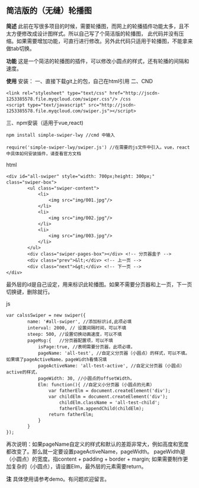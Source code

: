 ## 简洁版的（无缝）轮播图

**简述**
此前在写很多项目的时候，需要轮播图，而网上的轮播插件功能太多，且不太方便修改成设计图样式。所以自己写了个简洁版的轮播图，
此代码并没有压缩。如果需要增加功能，可直行进行修改。另外此代码只适用于轮播图，不能拿来做tab切换。

**功能**
这是一个简洁的轮播图的插件，可以修改小圆点的样式，还有轮播的间隔和速度。


**使用**
安装：
一、直接下载git上的包，自己在html引用
二、CND

	<link rel="stylesheet" type="text/css" href="http://jscdn-1253385578.file.myqcloud.com/swiper.css"/> /css
	<script type="text/javascript" src="http://jscdn-1253385578.file.myqcloud.com/swiper.js"></script>
	
三、npm安装（适用于vue,react)
	
	npm install simple-swiper-lwy //cmd 中输入
	
	require('simple-swiper-lwy/swiper.js') //在需要的js文件中引入。vue，react中具体如何安装插件，请查看官方文档
	
html

	<div id="all-swiper" style="width: 700px;height: 300px;" class="swiper-box">
			<ul class="swiper-content">
				<li>
					<img src="img/001.jpg"/>
				</li>
				<li>
					<img src="img/002.jpg"/>
				</li>
				<li>
					<img src="img/003.jpg"/>
				</li>
			</ul>
			<div class="swiper-pages-box"></div> <!-- 分页器盒子 -->
			<div class="prev">&lt;</div> <!-- 上一页 -->
		    <div class="next">&gt;</div> <!-- 下一页 -->
	</div>

最外层的id是自己设定，用来标识此轮播图。如果不需要分页器和上一页，下一页切换键，删除就行。

js

	var calssSwiper = new swiper({
			name: '#all-swiper', //添加标识id,此项必填
			interval: 2000, // 设置间隔时间，可以不填
			steep: 500, //设置切换动画速度，可以不填
			pageMsg:{	//分页器配置项，可以不填
				isPage:true, //表明需要分页器，此项必填，
				pageName: 'all-test', //自定义分页器（小圆点）的样式，可以不填。如果填了pageActiveName，pageWidth看情况填
				pageActiveName: 'all-test-active', //自定义分页器（小圆点）active的样式，
				pageWidth: 30, //小圆点的offsetWidth，
				Elm: function(){ //自定义小分页器（小圆点的元素）
					var fatherElm = document.createElement('div');
					var childElm = document.createElement('div');
						childElm.className = 'all-test-child';
						fatherElm.appendChild(childElm);
					return fatherElm;
				}
			}
	});

再次说明：如果pageName自定义的样式和默认的差距非常大，例如高度和宽度都改变了。那么就一定要设置pageActiveName，pageWidth。
pageWidth是（小圆点）的宽度。指content + padding + border + margin;
如果需要制作更加复杂的（小圆点），请设置Elm，最外层的元素需要return。

**注**
具体使用请参考demo。有问题欢迎留言。

